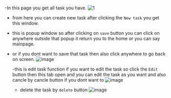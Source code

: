 -In this page you get all task you have.
![1](https://github.com/user-attachments/assets/a439933f-86bb-4bc8-872a-cfad7b7fe30e)

- from here you can create new task after clicking the `New task` you get this window.
- this is popup window so after clicking on `save` button you can click on anywhere outside that popup it return you to the home or you can say mainpage.
- or if you dont want to save that task then also click anywhere to go back on screen.
  ![image](https://github.com/user-attachments/assets/293dff80-5c97-4b57-bdc5-5486166b6e74)

  -this is edit task function if you want to edit the task so click the `Edit` button then this tab open and you can edit the task as you want and also cancle by cancle button if you dont want to 
   ![image](https://github.com/user-attachments/assets/ac580b39-7c4f-475e-bc8a-64d7ec5c699b)
  
  - delete the task by `delete` button
  ![image](https://github.com/user-attachments/assets/c7c0ffcb-47ea-4422-b5b0-a61bd5d2e886)

  
  
 
